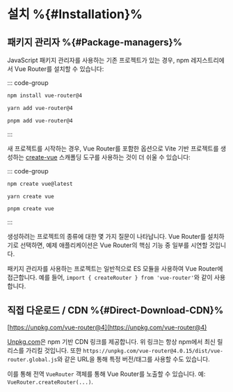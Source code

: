 # 설치 %{#Installation}%

<VueMasteryLogoLink></VueMasteryLogoLink>

## 패키지 관리자 %{#Package-managers}%

JavaScript 패키지 관리자를 사용하는 기존 프로젝트가 있는 경우, npm 레지스트리에서 Vue Router를 설치할 수 있습니다:

::: code-group

```bash [npm]
npm install vue-router@4
```

```bash [yarn]
yarn add vue-router@4
```

```bash [pnpm]
pnpm add vue-router@4
```

:::

새 프로젝트를 시작하는 경우, Vue Router를 포함한 옵션으로 Vite 기반 프로젝트를 생성하는 [create-vue](https://github.com/vuejs/create-vue) 스캐폴딩 도구를 사용하는 것이 더 쉬울 수 있습니다:

::: code-group

```bash [npm]
npm create vue@latest
```

```bash [yarn]
yarn create vue
```

```bash [pnpm]
pnpm create vue
```

:::

생성하려는 프로젝트의 종류에 대한 몇 가지 질문이 나타납니다. Vue Router를 설치하기로 선택하면, 예제 애플리케이션은 Vue Router의 핵심 기능 중 일부를 시연할 것입니다.

패키지 관리자를 사용하는 프로젝트는 일반적으로 ES 모듈을 사용하여 Vue Router에 접근합니다. 예를 들어, `import { createRouter } from 'vue-router'`와 같이 사용합니다.

## 직접 다운로드 / CDN %{#Direct-Download-CDN}%

[https://unpkg.com/vue-router@4](https://unpkg.com/vue-router@4)

<!--email_off-->

[Unpkg.com](https://unpkg.com)은 npm 기반 CDN 링크를 제공합니다. 위 링크는 항상 npm에서 최신 릴리스를 가리킬 것입니다. 또한 `https://unpkg.com/vue-router@4.0.15/dist/vue-router.global.js`와 같은 URL을 통해 특정 버전/태그를 사용할 수도 있습니다.

<!--/email_off-->

이를 통해 전역 `VueRouter` 객체를 통해 Vue Router를 노출할 수 있습니다. 예: `VueRouter.createRouter(...)`.
